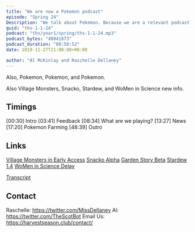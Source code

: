 ```yaml
---
title: "We are now a Pokemon podcast"
episode: "Spring 24"
Description: "We talk about Pokemon. Because we are a relevant podcast."
guid: "ths-1-1-24"
podcast: "ths/year1/spring/ths-1-1-24.mp3"
podcast_bytes: "48841873"
podcast_duration: "00:50:52"
date: 2019-11-27T21:00:00+00:00

author: "Al McKinlay and Raschelle Dellaney"
---
```


Also, Pokemon, Pokemon, and Pokemon.

Also Village Monsters, Snacko, Stardew, and WoMen in Science new info.

## Timings

[00:30] Intro
[03:41] Feedback
[08:34] What are we playing?
[13:27] News
[17:20] Pokemon Farming
[48:39] Outro

## Links

[Village Monsters in Early Access](https://store.steampowered.com/app/679830/Village_Monsters/)
[Snacko Alpha](https://www.patreon.com/posts/mini-devlog-21-31501563)
[Garden Story Beta](https://twitter.com/gardenstorygame/status/1194315191153905664)
[Stardew 1.4](https://www.stardewvalley.net/1-4-pc-release-date-more/)
[WoMen in Science Delay](https://steamcommunity.com/games/1097210/announcements/detail/1592513016944978417)

[Transcript](https://docs.google.com/document/d/10hJhNPuC7_4y3VEE--I5Pbh9JnWf2v7IQrnPn6NXqkE/edit?usp=sharing)

## Contact

Raschelle: https://twitter.com/MissDellaney
Al: https://twitter.com/TheScotBot
Email Us: https://harvestseason.club/contact/
